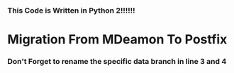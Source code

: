 ### This Code is Written in Python 2!!!!!!

# Migration From MDeamon To Postfix 
### Don't Forget to rename the specific data branch in line 3 and 4
